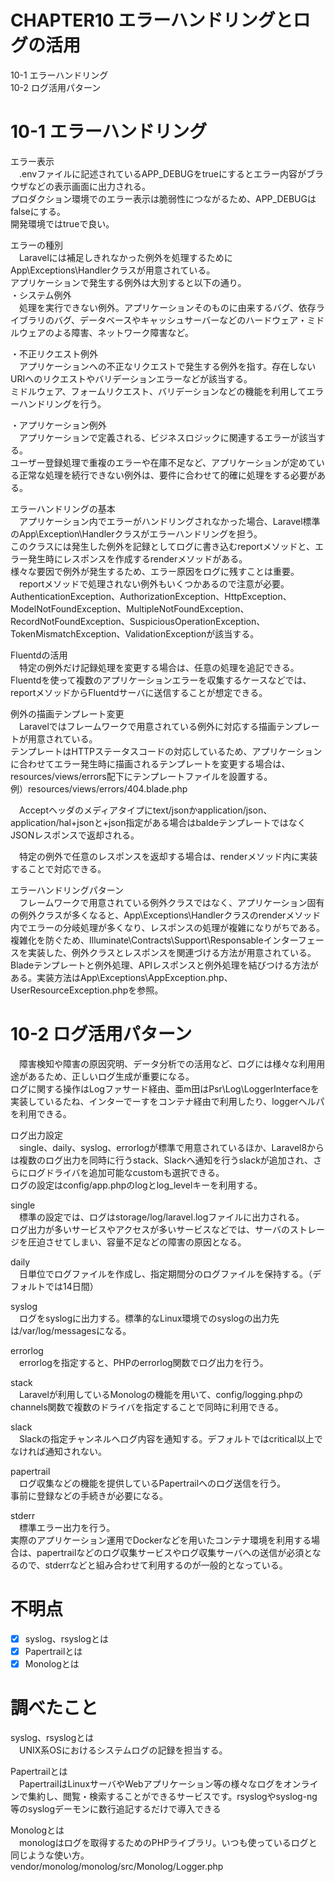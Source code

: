 # CHAPTER10 エラーハンドリングとログの活用
10-1 エラーハンドリング  
10-2 ログ活用パターン

# 10-1 エラーハンドリング
エラー表示  
　.envファイルに記述されているAPP_DEBUGをtrueにするとエラー内容がブラウザなどの表示画面に出力される。  
プロダクション環境でのエラー表示は脆弱性につながるため、APP_DEBUGはfalseにする。  
開発環境ではtrueで良い。

エラーの種別  
　Laravelには補足しきれなかった例外を処理するためにApp\Exceptions\Handlerクラスが用意されている。  
アプリケーションで発生する例外は大別すると以下の通り。  
・システム例外  
　処理を実行できない例外。アプリケーションそのものに由来するバグ、依存ライブラリのバグ、データベースやキャッシュサーバーなどのハードウェア・ミドルウェアのよる障害、ネットワーク障害など。

・不正リクエスト例外  
　アプリケーションへの不正なリクエストで発生する例外を指す。存在しないURIへのリクエストやバリデーションエラーなどが該当する。  
ミドルウェア、フォームリクエスト、バリデーションなどの機能を利用してエラーハンドリングを行う。

・アプリケーション例外  
　アプリケーションで定義される、ビジネスロジックに関連するエラーが該当する。  
ユーザー登録処理で重複のエラーや在庫不足など、アプリケーションが定めている正常な処理を続行できない例外は、要件に合わせて的確に処理をする必要がある。

エラーハンドリングの基本  
　アプリケーション内でエラーがハンドリングされなかった場合、Laravel標準のApp\Exception\Handlerクラスがエラーハンドリングを担う。  
このクラスには発生した例外を記録としてログに書き込むreportメソッドと、エラー発生時にレスポンスを作成するrenderメソッドがある。  
様々な要因で例外が発生するため、エラー原因をログに残すことは重要。  
　reportメソッドで処理されない例外もいくつかあるので注意が必要。
AuthenticationException、AuthorizationException、HttpException、ModelNotFoundException、MultipleNotFoundException、RecordNotFoundException、SuspiciousOperationException、TokenMismatchException、ValidationExceptionが該当する。

Fluentdの活用  
　特定の例外だけ記録処理を変更する場合は、任意の処理を追記できる。  
Fluentdを使って複数のアプリケーションエラーを収集するケースなどでは、reportメソッドからFluentdサーバに送信することが想定できる。

例外の描画テンプレート変更  
　Laravelではフレームワークで用意されている例外に対応する描画テンプレートが用意されている。  
テンプレートはHTTPステータスコードの対応しているため、アプリケーションに合わせてエラー発生時に描画されるテンプレートを変更する場合は、resources/views/errors配下にテンプレートファイルを設置する。  
例）resources/views/errors/404.blade.php

　Acceptヘッダのメディアタイプにtext/jsonかapplication/json、application/hal+jsonと+json指定がある場合はbaldeテンプレートではなくJSONレスポンスで返却される。

　特定の例外で任意のレスポンスを返却する場合は、renderメソッド内に実装することで対応できる。

エラーハンドリングパターン  
　フレームワークで用意されている例外クラスではなく、アプリケーション固有の例外クラスが多くなると、App\Exceptions\Handlerクラスのrenderメソッド内でエラーの分岐処理が多くなり、レスポンスの処理が複雑になりがちである。  
複雑化を防ぐため、Illuminate\Contracts\Support\Responsableインターフェースを実装した、例外クラスとレスポンスを関連づける方法が用意されている。  
Bladeテンプレートと例外処理、APIレスポンスと例外処理を結びつける方法がある。実装方法はApp\Exceptions\AppException.php、UserResourceException.phpを参照。

# 10-2 ログ活用パターン
　障害検知や障害の原因究明、データ分析での活用など、ログには様々な利用用途があるため、正しいログ生成が重要になる。  
ログに関する操作はLogファサード経由、亜m田はPsr\Log\LoggerInterfaceを実装しているたね、インターでーすをコンテナ経由で利用したり、loggerヘルパを利用できる。

ログ出力設定  
　single、daily、syslog、errorlogが標準で用意されているほか、Laravel8からは複数のログ出力を同時に行うstack、Slackへ通知を行うslackが追加され、さらにログドライバを追加可能なcustomも選択できる。  
ログの設定はconfig/app.phpのlogとlog_levelキーを利用する。

single  
　標準の設定では、ログはstorage/log/laravel.logファイルに出力される。  
ログ出力が多いサービスやアクセスが多いサービスなどでは、サーバのストレージを圧迫させてしまい、容量不足などの障害の原因となる。

daily  
　日単位でログファイルを作成し、指定期間分のログファイルを保持する。（デフォルトでは14日間）

syslog  
　ログをsyslogに出力する。標準的なLinux環境でのsyslogの出力先は/var/log/messagesになる。

errorlog  
　errorlogを指定すると、PHPのerrorlog関数でログ出力を行う。

stack  
　Laravelが利用しているMonologの機能を用いて、config/logging.phpのchannels関数で複数のドライバを指定することで同時に利用できる。

slack  
　Slackの指定チャンネルへログ内容を通知する。デフォルトではcritical以上でなければ通知されない。

papertrail  
　ログ収集などの機能を提供しているPapertrailへのログ送信を行う。  
事前に登録などの手続きが必要になる。

stderr  
　標準エラー出力を行う。  
実際のアプリケーション運用でDockerなどを用いたコンテナ環境を利用する場合は、papertrailなどのログ収集サービスやログ収集サーバへの送信が必須となるので、stderrなどと組み合わせて利用するのが一般的となっている。


# 不明点
- [x] syslog、rsyslogとは  
- [x] Papertrailとは  
- [x] Monologとは

# 調べたこと
syslog、rsyslogとは  
　UNIX系OSにおけるシステムログの記録を担当する。

Papertrailとは  
　PapertrailはLinuxサーバやWebアプリケーション等の様々なログをオンラインで集約し、閲覧・検索することができるサービスです。rsyslogやsyslog-ng等のsyslogデーモンに数行追記するだけで導入できる

Monologとは  
　monologはログを取得するためのPHPライブラリ。いつも使っているログと同じような使い方。  
vendor/monolog/monolog/src/Monolog/Logger.php

